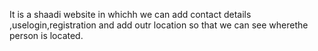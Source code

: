 It is a shaadi website in whichh we can add contact details ,uselogin,registration and add outr location so that we can see wherethe person is located.
